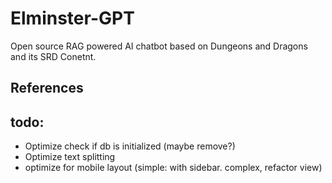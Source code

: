# Elminster-GPT

Open source RAG powered AI chatbot based on Dungeons and Dragons and its SRD Conetnt.



## References



## todo: 

* Optimize check if db is initialized (maybe remove?)
* Optimize text splitting
* optimize for mobile layout (simple: with sidebar. complex, refactor view)
